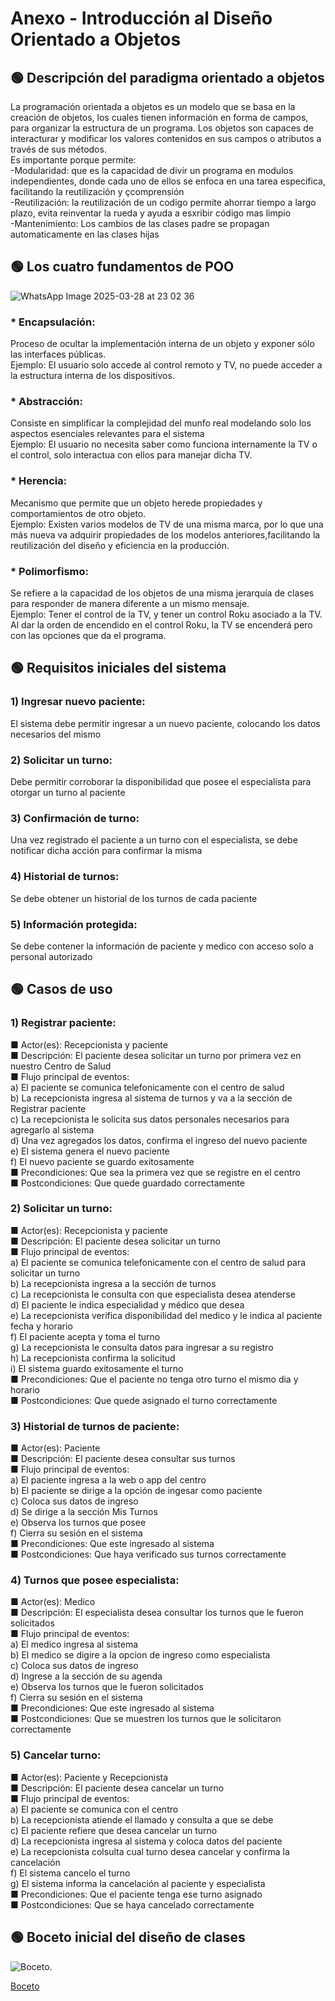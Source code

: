 # Anexo - Introducción al Diseño Orientado a Objetos

## 🟢 Descripción del paradigma orientado a objetos
La programación orientada a objetos es un modelo que se basa en la creación de objetos, los cuales tienen información en forma de campos, para organizar la estructura de un programa. Los objetos son capaces de interacturar y modificar los valores contenidos en sus campos o atributos a través de sus métodos.  
Es importante porque permite:  
-Modularidad: que es la capacidad de divir un programa en modulos independientes, donde cada uno de ellos se enfoca en una tarea especifica, facilitando la reutilización y çcomprensión  
-Reutilización: la reutilización de un codigo permite ahorrar tiempo a largo plazo, evita reinventar la rueda y ayuda a esxribir código mas limpio  
-Mantenimiento: Los cambios de las clases padre se propagan automaticamente en las clases hijas
  
## 🟢 Los cuatro fundamentos de POO  
![WhatsApp Image 2025-03-28 at 23 02 36](https://github.com/user-attachments/assets/e6a6be3c-c68d-46e4-b8ed-df7ba8866702)    

### * Encapsulación:
Proceso de ocultar la implementación interna de un objeto y exponer sólo las interfaces públicas.  
Ejemplo: El usuario solo accede al control remoto y TV, no puede acceder a la estructura interna de los dispositivos.    

### * Abstracción:
Consiste en simplificar la complejidad del munfo real modelando solo los aspectos esenciales relevantes para el sistema  
Ejemplo: El usuario no necesita saber como funciona internamente la TV o el control, solo interactua con ellos para manejar dicha TV.  

### * Herencia:
Mecanismo que permite que un objeto herede propiedades y comportamientos de otro objeto.  
Ejemplo: Existen varios modelos de TV de una misma marca, por lo que una más nueva va adquirir propiedades de los modelos anteriores,facilitando la reutilización del diseño y eficiencia en la producción.  

### * Polimorfismo:
Se refiere a la capacidad de los objetos de una misma jerarquía de clases para responder de manera diferente a un mismo mensaje.  
Ejemplo: Tener el control de la TV, y tener un control Roku asociado a la TV. Al dar la orden de encendido en el control Roku, la TV se encenderá pero con las opciones que da el programa.

## 🟢 Requisitos iniciales del sistema
### 1) Ingresar nuevo paciente:  
El sistema debe permitir ingresar a un nuevo paciente, colocando los datos necesarios del mismo
### 2) Solicitar un turno:  
Debe permitir corroborar la disponibilidad que posee el especialista para otorgar un turno al paciente
### 3) Confirmación de turno:  
Una vez registrado el paciente a un turno con el especialista, se debe notificar dicha acción para confirmar la misma
### 4) Historial de turnos:  
Se debe obtener un historial de los turnos de cada paciente
### 5) Información protegida:   
Se debe contener la información de paciente y medico con acceso solo a personal autorizado  

## 🟢 Casos de uso
### 1) Registrar paciente:    
■ Actor(es): Recepcionista y paciente  
■ Descripción: El paciente desea solicitar un turno por primera vez en nuestro Centro de Salud  
■ Flujo principal de eventos:  
    a) El paciente se comunica telefonicamente con el centro de salud    
    b) La recepcionista ingresa al sistema de turnos y va a la sección de Registrar paciente    
    c) La recepcionista le solicita sus datos personales necesarios para agregarlo al sistema    
    d) Una vez agregados los datos, confirma el ingreso del nuevo paciente  
    e) El sistema genera el nuevo paciente  
    f) El nuevo paciente se guardo exitosamente  
■ Precondiciones: Que sea la primera vez que se registre en el centro  
■ Postcondiciones: Que quede guardado correctamente  

### 2) Solicitar un turno:    
■ Actor(es): Recepcionista y paciente  
■ Descripción: El paciente desea solicitar un turno   
■ Flujo principal de eventos:  
    a) El paciente se comunica telefonicamente con el centro de salud para solicitar un turno      
    b) La recepcionista ingresa a la sección de turnos  
    c) La recepcionista le consulta con que especialista desea atenderse    
    d) El paciente le indica especialidad y médico que desea            
    e) La recepcionista verifica disponibilidad del medico y le indica al paciente fecha y horario  
    f) El paciente acepta y toma el turno  
    g) La recepcionista le consulta datos para ingresar a su registro  
    h) La recepcionista confirma la solicitud  
    i) El sistema guardo exitosamente el turno  
■ Precondiciones: Que el paciente no tenga otro turno el mismo dia y horario    
■ Postcondiciones: Que quede asignado el turno correctamente


### 3) Historial de turnos de paciente:    
■ Actor(es): Paciente  
■ Descripción: El paciente desea consultar sus turnos   
■ Flujo principal de eventos:  
    a) El paciente ingresa a la web o app del centro            
    b) El paciente se dirige a la opción de ingesar como paciente  
    c) Coloca sus datos de ingreso  
    d) Se dirige a la sección Mis Turnos  
    e) Observa los turnos que posee  
    f) Cierra su sesión en el sistema  
■ Precondiciones: Que este ingresado al sistema  
■ Postcondiciones: Que haya verificado sus turnos correctamente  


### 4) Turnos que posee especialista:    
■ Actor(es): Medico  
■ Descripción: El especialista desea consultar los turnos que le fueron solicitados   
■ Flujo principal de eventos:  
    a) El medico ingresa al sistema          
    b) El medico se digire a la opcion de ingreso como especialista  
    c) Coloca sus datos de ingreso    
    d) Ingrese a la sección de su agenda    
    e) Observa los turnos que le fueron solicitados      
    f) Cierra su sesión en el sistema  
■ Precondiciones: Que este ingresado al sistema  
■ Postcondiciones: Que se muestren los turnos que le solicitaron correctamente 

### 5) Cancelar turno:    
■ Actor(es): Paciente y Recepcionista   
■ Descripción: El paciente desea cancelar un turno       
■ Flujo principal de eventos:    
    a) El paciente se comunica con el centro              
    b) La recepcionista atiende el llamado y consulta a que se debe  
    c) El paciente refiere que desea cancelar un turno  
    d) La recepcionista ingresa al sistema y coloca datos del paciente  
    e) La recepcionista colsulta cual turno desea cancelar y confirma la cancelación  
    f) El sistema cancelo el turno  
    g) El sistema informa la cancelación al paciente y especialista  
■ Precondiciones: Que el paciente tenga ese turno asignado  
■ Postcondiciones: Que se haya cancelado correctamente 


## 🟢 Boceto inicial del diseño de clases

![Boceto](https://github.com/user-attachments/assets/a2b8cfbe-6cfb-46f6-992c-b2a7b19aee3c).


[Boceto](https://drive.google.com/file/d/1xY6tKDGEOp5uHEC8Z91a7KsgIuqSwqsc/view?usp=sharing)


